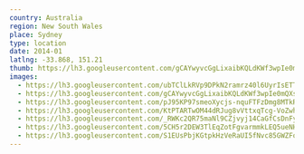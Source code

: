 ```yaml
---
country: Australia
region: New South Wales
place: Sydney
type: location
date: 2014-01
latlng: -33.868, 151.21
thumb: https://lh3.googleusercontent.com/gCAYwyvcGgLixaibKQLdKWf3wpIe0mQXsrQRG0wotj1ruYBjx_hLaMB797597Xb1_jdzgkvR9kW7oFHQiGNM1ldwzn6DXPVDSisgA_B6GGA91FSBR4s_nBaO1GVegPyhELo2dDVXIg
images:
  - https://lh3.googleusercontent.com/ubTClLkRVp9DPkN2ramrz40l6UyrIsETTeI6cABkul-T_FRDC2IAYBV8ULDL3xWiTXVUODfMQLdaVX8_x5uH4KFNj9H7487o71xOUcmvj7C5GjbMQI6jSneR0RC9eF1fedu3ZO5slg
  - https://lh3.googleusercontent.com/gCAYwyvcGgLixaibKQLdKWf3wpIe0mQXsrQRG0wotj1ruYBjx_hLaMB797597Xb1_jdzgkvR9kW7oFHQiGNM1ldwzn6DXPVDSisgA_B6GGA91FSBR4s_nBaO1GVegPyhELo2dDVXIg
  - https://lh3.googleusercontent.com/pJ95KP97smeoXycjs-nquFTFzDmg8MTkRcL0oEm1M5FpnKlAOml6dAivxEpWLjP2eAt4RCM4xOq44EAnPCj7vn92F9wxgJOw4taaDLWSWc9_QgIzIi_3pJyN-MNgLr8vK4REC7PgFg
  - https://lh3.googleusercontent.com/KtPTARTwOM44dRJug8vVttxqTcg-VoZwh6dHb3kUoYSebXZ4o9NR-UVSiSjoffCTeW0T_Xw8jjJ2x5m_LJmrUo-KNHyoeXUSXSr2lohMRaGK1fQtjwjnGeAKISvhTVNJA9Jq9MpHMA
  - https://lh3.googleusercontent.com/_RWKc2QR75maNl9CZjvyj14CaGfCsDnFyS1CMs_tHN-r5NPNDXKwcnaqPrUEBLysFkIcLjvMnO1KiJ4iGPX3FjWQIRk_4IHzT5VNdE5SYRqTrMrpxboh8PurIvvZQnfVGj5dvW93PA
  - https://lh3.googleusercontent.com/5CH5r2DEW3TlEqZotFgvarmmkLEQ5ueNHshMyAebBlyfTTZ6Flvp65uC6GFAz4NPlEsqnzZGZ1lIsO4mOEUTHtTii4la68JwZnZvkU6d6YObkq1mQTZ81IfvLwSTfx_SbPCvmiv4nQ
  - https://lh3.googleusercontent.com/S1EUsPbjKGtpkHzVeRaUI5fNvc85GWZFolk7RvcvG7wXUqbalHgRRHtzjKtBi6f1jwNPsbe_y--JGglmrMhxXeqVOln3JEbqLm3EXlMdqoJomE7OuJWDUt8IU3s3UdutVKD8SPYzEQ
---
```

